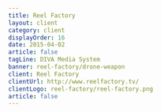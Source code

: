 ```yaml
---
title: Reel Factory
layout: client
category: client
displayOrder: 16
date: 2015-04-02
article: false
tagLine: DIVA Media System
banner: reel-factory/drone-weapon
client: Reel Factory
clientUrl: http://www.reelfactory.tv/
clientLogo: reel-factory/reel-factory.png
article: false
---
```

